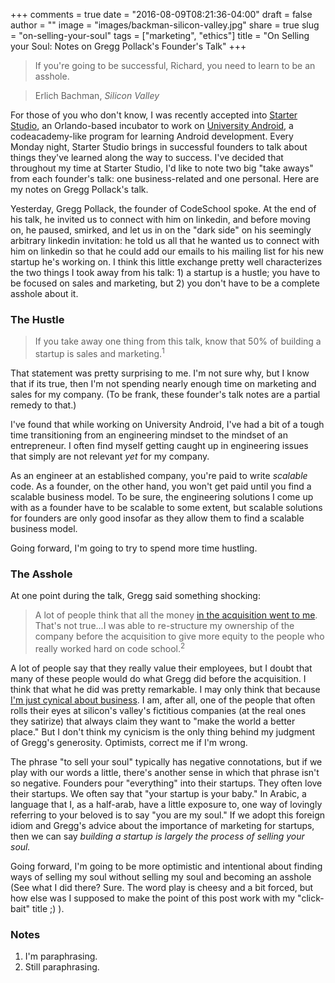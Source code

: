 +++
comments = true
date = "2016-08-09T08:21:36-04:00"
draft = false
author = ""
image = "images/backman-silicon-valley.jpg"
share = true
slug = "on-selling-your-soul"
tags = ["marketing", "ethics"]
title = "On Selling your Soul: Notes on Gregg Pollack's Founder's Talk"
+++

>If you're going to be successful, Richard, you need to learn to be an asshole.

>Erlich Bachman, *Silicon Valley*

For those of you who don't know, I was recently accepted into [Starter Studio](http://starterstudio.com/), an Orlando-based incubator to work on [University Android](http://universityandroid.com), a codeacademy-like program for learning Android development. Every Monday night, Starter Studio brings in successful founders to talk about things they've learned along the way to success. I've decided that throughout my time at Starter Studio, I'd like to note two big "take aways" from each founder's talk: one business-related and one personal. Here are my notes on Gregg Pollack's talk.

Yesterday, Gregg Pollack, the founder of CodeSchool spoke. At the end of his talk, he invited us to connect with him on linkedin, and before moving on, he paused, smirked, and let us in on the "dark side" on his seemingly arbitrary linkedin invitation: he told us all that he wanted us to connect with him on linkedin so that he could add our emails to his mailing list for his new startup he's working on. I think this little exchange pretty well characterizes the two things I took away from his talk: 1) a startup is a hustle; you have to be focused on sales and marketing, but 2) you don't have to be a complete asshole about it.

### The Hustle

>If you take away one thing from this talk, know that 50% of building a startup is sales and marketing.<sup>1</sup>

That statement was pretty surprising to me. I'm not sure why, but I know that if its true, then I'm not spending nearly enough time on marketing and sales for my company. (To be frank, these founder's talk notes are a partial remedy to that.)

I've found that while working on University Android, I've had a bit of a tough time transitioning from an engineering mindset to the mindset of an entrepreneur. I often find myself getting caught up in engineering issues that simply are not relevant *yet* for my company.

As an engineer at an established company, you're paid to write *scalable* code. As a founder, on the other hand, you won't get paid until you find a scalable business model. To be sure, the engineering solutions I come up with as a founder have to be scalable to some extent, but scalable solutions for founders are only good insofar as they allow them to find a scalable business model.

Going forward, I'm going to try to spend more time hustling.

### The Asshole

At one point during the talk, Gregg said something shocking:

>A lot of people think that all the money [in the acquisition went to me](https://techcrunch.com/2015/01/26/online-learning-service-pluralsight-acquires-code-school-for-36-million/). That's not true...I was able to re-structure my ownership of the company before the acquisition to give more equity to the people who really worked hard on code school.<sup>2</sup>  

A lot of people say that they really value their employees, but I doubt that many of these people would do what Gregg did before the acquisition. I think that what he did was pretty remarkable. I may only think that because [I'm just cynical about business](http://www.philosophicalhacker.com/2014/05/21/why-ill-probably-try-to-manipulate-you-2/). I am, after all, one of the people that often rolls their eyes at silicon's valley's fictitious companies (at the real ones they satirize) that always claim they want to "make the world a better place." But I don't think my cynicism is the only thing behind my judgment of Gregg's generosity. Optimists, correct me if I'm wrong.

The phrase "to sell your soul" typically has negative connotations, but if we play with our words a little, there's another sense in which that phrase isn't so negative. Founders pour "everything" into their startups. They often love their startups. We often say that "your startup is your baby." In Arabic, a language that I, as a half-arab, have a little exposure to, one way of lovingly referring to your beloved is to say "you are my soul." If we adopt this foreign idiom and Gregg's advice about the importance of marketing for startups, then we can say *building a startup is largely the process of selling your soul.*

Going forward, I'm going to be more optimistic and intentional about finding ways of selling my soul without selling my soul and becoming an asshole (See what I did there? Sure. The word play is cheesy and a bit forced, but how else was I supposed to make the point of this post work with my "click-bait" title ;) ).

### Notes

1. I'm paraphrasing.
2. Still paraphrasing.
